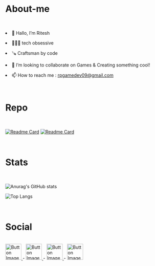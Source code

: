 # About-me
<br>
<p><li>👋 Hallo, I’m Ritesh</li></p>
<p><li>🧑🏻‍💻 tech obsessive</li></p>
<p><li>🪚 Craftsman by code</li></p>
<p><li>💞️ I’m looking to collaborate on Games & Creating something cool!</li></p>
<p><li>📫 How to reach me : <a href="https://chat.openai.com/"> rpgamedev09@gmail.com</a></li></p>
</br>


# Repo
<br>

[![Readme Card](https://github-readme-stats.vercel.app/api/pin/?username=Ambitious-Soul&repo=Ship-Shooting-Stratagy-Game)](https://github.com/Ambitious-Soul/Ship-Shooting-Stratagy-Game)
[![Readme Card](https://github-readme-stats.vercel.app/api/pin/?username=Ambitious-Soul&repo=ShooterEnemyAi-)](https://github.com/Ambitious-Soul/ShooterEnemyAi-)

</br>


# Stats
<br>

![Anurag's GitHub stats](https://github-readme-stats.vercel.app/api?username=Ambitious-Soul&show_icons=true&&bg_color=00000000)

![Top Langs](https://github-readme-stats.vercel.app/api/top-langs/?username=Ambitious-Soul&layout=compact)
 

</br>



# Social
<br>

<a href="https://www.linkedin.com/in/ritesh-patil-b17981224/">
    <img src="https://cdn-icons-png.flaticon.com/128/174/174857.png" alt="Button Image" width = "50" hight="50">
  </a> <t> - </t>  <a href="https://twitter.com/rpgamedev">
    <img src="https://cdn-icons-png.flaticon.com/128/3256/3256013.png" alt="Button Image" width = "50" hight="50">
  </a> <t> - </t>  <a href="https://www.instagram.com/rpgamedev/">
    <img src="https://cdn-icons-png.flaticon.com/128/3955/3955027.png" alt="Button Image" width = "50" hight="50">
  </a>  <t> - </t> <a href="https://discord.com/users/rpgamedev">
    <img src="https://cdn-icons-png.flaticon.com/128/2335/2335349.png" alt="Button Image" width = "50" hight="70">
  </a>

</br>
